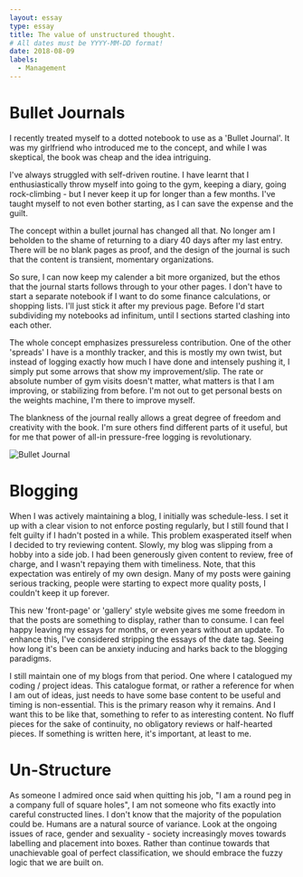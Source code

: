 ```yaml
---
layout: essay
type: essay
title: The value of unstructured thought.
# All dates must be YYYY-MM-DD format!
date: 2018-08-09
labels:
  - Management
---
```


# Bullet Journals

I recently treated myself to a dotted notebook to use as a 'Bullet Journal'. It was my girlfriend who introduced me to the concept, and while I was skeptical, the book was cheap and the idea intriguing.

I've always struggled with self-driven routine. I have learnt that I enthusiastically throw myself into going to the gym, keeping a diary, going rock-climbing - but I never keep it up for longer than a few months. I've taught myself to not even bother starting, as I can save the expense and the guilt.

The concept within a bullet journal has changed all that. No longer am I beholden to the shame of returning to a diary 40 days after my last entry. There will be no blank pages as proof, and the design of the journal is such that the content is transient, momentary organizations.

So sure, I can now keep my calender a bit more organized, but the ethos that the journal starts follows through to your other pages. I don't have to start a separate notebook if I want to do some finance calculations, or shopping lists. I'll just stick it after my previous page. Before I'd start subdividing my notebooks ad infinitum, until I sections started clashing into each other.

The whole concept emphasizes pressureless contribution. One of the other 'spreads' I have is a monthly tracker, and this is mostly my own twist, but instead of logging exactly how much I have done and intensely pushing it, I simply put some arrows that show my improvement/slip. The rate or absolute number of gym visits doesn't matter, what matters is that I am improving, or stabilizing from before. I'm not out to get personal bests on the weights machine, I'm there to improve myself.

The blankness of the journal really allows a great degree of freedom and creativity with the book. I'm sure others find different parts of it useful, but for me that power of all-in pressure-free logging is revolutionary.

![Bullet Journal](https://ianfhunter.github.io/images/stock_bj.jpg)


# Blogging

When I was actively maintaining a blog, I initially was schedule-less. I set it up with a clear vision to not enforce posting regularly, but I still found that I felt guilty if I hadn't posted in a while. This problem exasperated itself when I decided to try reviewing content. Slowly, my blog was slipping from a hobby into a side job. I had been generously given content to review, free of charge, and I wasn't repaying them with timeliness. Note, that this expectation was entirely of my own design. Many of my posts were gaining serious tracking, people were starting to expect more quality posts, I couldn't keep it up forever.

This new 'front-page' or 'gallery' style website gives me some freedom in that the posts are something to display, rather than to consume. I can feel happy leaving my essays for months, or even years without an update. To enhance this, I've considered stripping the essays of the date tag. Seeing how long it's been can be anxiety inducing and harks back to the blogging paradigms.

I still maintain one of my blogs from that period. One where I catalogued my coding / project ideas. This catalogue format, or rather a reference for when I am out of ideas, just needs to have some base content to be useful and timing is non-essential. This is the primary reason why it remains. And I want this to be like that, something to refer to as interesting content. No fluff pieces for the sake of continuity, no obligatory reviews or half-hearted pieces. If something is written here, it's important, at least to me.

# Un-Structure

As someone I admired once said when quitting his job, "I am a round peg in a company full of square holes", I am not someone who fits exactly into careful constructed lines. I don't know that the majority of the population could be. Humans are a natural source of variance. Look at the ongoing issues of race, gender and sexuality - society increasingly moves towards labelling and placement into boxes. Rather than continue towards that unachievable goal of perfect classification, we should embrace the fuzzy logic that we are built on.